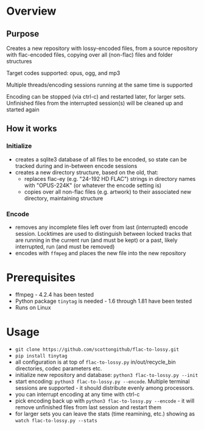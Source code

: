 # Overview
## Purpose
Creates a new repository with lossy-encoded files, from a source repository with flac-encoded files, copying over all (non-flac) files and folder structures

Target codes supported: opus, ogg, and mp3

Multiple threads/encoding sessions running at the same time is supported

Encoding can be stopped (via ctrl-c) and restarted later, for larger sets. Unfinished files from the interrupted session(s) will be cleaned up and started again


## How it works
### Initialize
* creates a sqlite3 database of all files to be encoded, so state can be tracked during and in-between encode sessions
* creates a new directory structure, based on the old, that:
  + replaces flac-ey (e.g. "24-192 HD FLAC") strings in directory names with "OPUS-224K" (or whatever the encode setting is)
  + copies over all non-flac files (e.g. artwork) to their associated new directory, maintaining structure

### Encode
* removes any incomplete files left over from last (interrupted) encode session. Locktimes are used to distinguish between locked tracks that are running in the current run (and must be kept) or a past, likely interrupted, run (and must be removed)
* encodes with `ffmpeg` and places the new file into the new repository

# Prerequisites
- ffmpeg - 4.2.4 has been tested
- Python package `tinytag` is needed - 1.6 through 1.81 have been tested
- Runs on Linux

# Usage
* `git clone https://github.com/scottongithub/flac-to-lossy.git`
* `pip install tinytag`
* all configuration is at top of `flac-to-lossy.py` in/out/recycle_bin directories, codec parameters etc.
* initialize new repository and database: `python3 flac-to-lossy.py --init`
* start encoding: `python3 flac-to-lossy.py --encode`. Multiple terminal sessions are supported - it should distribute evenly among processors.
* you can interrupt encoding at any time with ctrl-c
* pick encoding back up with `python3 flac-to-lossy.py --encode` - it will remove unfinished files from last session and restart them
* for larger sets you can leave the stats (time reamining, etc.) showing as `watch flac-to-lossy.py --stats`
